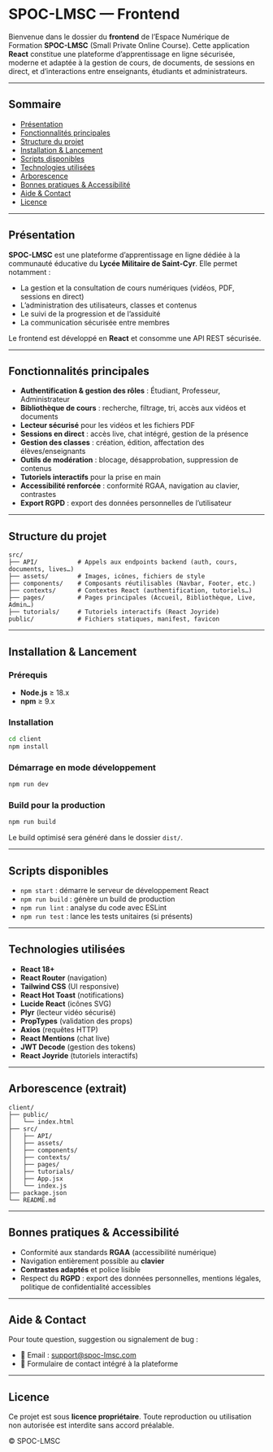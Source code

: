 # SPOC-LMSC — Frontend

Bienvenue dans le dossier du **frontend** de l’Espace Numérique de Formation **SPOC-LMSC** (Small Private Online Course).
Cette application **React** constitue une plateforme d’apprentissage en ligne sécurisée, moderne et adaptée à la gestion de cours, de documents, de sessions en direct, et d’interactions entre enseignants, étudiants et administrateurs.

---

## Sommaire

* [Présentation](#présentation)
* [Fonctionnalités principales](#fonctionnalités-principales)
* [Structure du projet](#structure-du-projet)
* [Installation & Lancement](#installation--lancement)
* [Scripts disponibles](#scripts-disponibles)
* [Technologies utilisées](#technologies-utilisées)
* [Arborescence](#arborescence)
* [Bonnes pratiques & Accessibilité](#bonnes-pratiques--accessibilité)
* [Aide & Contact](#aide--contact)
* [Licence](#licence)

---

## Présentation

**SPOC-LMSC** est une plateforme d’apprentissage en ligne dédiée à la communauté éducative du **Lycée Militaire de Saint-Cyr**. Elle permet notamment :

* La gestion et la consultation de cours numériques (vidéos, PDF, sessions en direct)
* L’administration des utilisateurs, classes et contenus
* Le suivi de la progression et de l’assiduité
* La communication sécurisée entre membres

Le frontend est développé en **React** et consomme une API REST sécurisée.

---

## Fonctionnalités principales

* **Authentification & gestion des rôles** : Étudiant, Professeur, Administrateur
* **Bibliothèque de cours** : recherche, filtrage, tri, accès aux vidéos et documents
* **Lecteur sécurisé** pour les vidéos et les fichiers PDF
* **Sessions en direct** : accès live, chat intégré, gestion de la présence
* **Gestion des classes** : création, édition, affectation des élèves/enseignants
* **Outils de modération** : blocage, désapprobation, suppression de contenus
* **Tutoriels interactifs** pour la prise en main
* **Accessibilité renforcée** : conformité RGAA, navigation au clavier, contrastes
* **Export RGPD** : export des données personnelles de l’utilisateur

---

## Structure du projet

```
src/
├── API/           # Appels aux endpoints backend (auth, cours, documents, lives…)
├── assets/        # Images, icônes, fichiers de style
├── components/    # Composants réutilisables (Navbar, Footer, etc.)
├── contexts/      # Contextes React (authentification, tutoriels…)
├── pages/         # Pages principales (Accueil, Bibliothèque, Live, Admin…)
├── tutorials/     # Tutoriels interactifs (React Joyride)
public/            # Fichiers statiques, manifest, favicon
```

---

## Installation & Lancement

### Prérequis

* **Node.js** ≥ 18.x
* **npm** ≥ 9.x

### Installation

```bash
cd client
npm install
```

### Démarrage en mode développement

```bash
npm run dev
```

### Build pour la production

```bash
npm run build
```

Le build optimisé sera généré dans le dossier `dist/`.

---

## Scripts disponibles

* `npm start` : démarre le serveur de développement React
* `npm run build` : génère un build de production
* `npm run lint` : analyse du code avec ESLint
* `npm run test` : lance les tests unitaires (si présents)

---

## Technologies utilisées

* **React 18+**
* **React Router** (navigation)
* **Tailwind CSS** (UI responsive)
* **React Hot Toast** (notifications)
* **Lucide React** (icônes SVG)
* **Plyr** (lecteur vidéo sécurisé)
* **PropTypes** (validation des props)
* **Axios** (requêtes HTTP)
* **React Mentions** (chat live)
* **JWT Decode** (gestion des tokens)
* **React Joyride** (tutoriels interactifs)

---

## Arborescence (extrait)

```
client/
├── public/
│   └── index.html
├── src/
│   ├── API/
│   ├── assets/
│   ├── components/
│   ├── contexts/
│   ├── pages/
│   ├── tutorials/
│   ├── App.jsx
│   └── index.js
├── package.json
└── README.md
```

---

## Bonnes pratiques & Accessibilité

* Conformité aux standards **RGAA** (accessibilité numérique)
* Navigation entièrement possible au **clavier**
* **Contrastes adaptés** et police lisible
* Respect du **RGPD** : export des données personnelles, mentions légales, politique de confidentialité accessibles

---

## Aide & Contact

Pour toute question, suggestion ou signalement de bug :

* 📧 Email : [support@spoc-lmsc.com](mailto:support@spoc-lmsc.com)
* 📝 Formulaire de contact intégré à la plateforme

---

## Licence

Ce projet est sous **licence propriétaire**.
Toute reproduction ou utilisation non autorisée est interdite sans accord préalable.

© SPOC-LMSC